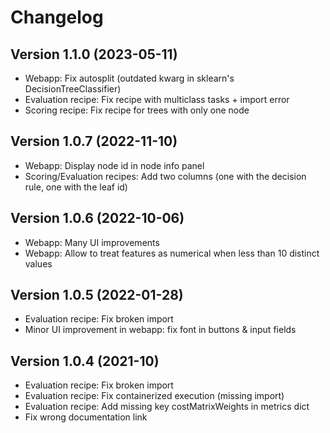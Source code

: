 # Changelog

## Version 1.1.0 (2023-05-11)
* Webapp: Fix autosplit (outdated kwarg in sklearn's DecisionTreeClassifier)
* Evaluation recipe: Fix recipe with multiclass tasks + import error
* Scoring recipe: Fix recipe for trees with only one node

## Version 1.0.7 (2022-11-10)
* Webapp: Display node id in node info panel
* Scoring/Evaluation recipes: Add two columns (one with the decision rule, one with the leaf id)

## Version 1.0.6 (2022-10-06)
* Webapp: Many UI improvements
* Webapp: Allow to treat features as numerical when less than 10 distinct values

## Version 1.0.5 (2022-01-28)
* Evaluation recipe: Fix broken import
* Minor UI improvement in webapp: fix font in buttons & input fields

## Version 1.0.4 (2021-10)
* Evaluation recipe: Fix broken import
* Evaluation recipe: Fix containerized execution (missing import)
* Evaluation recipe: Add missing key costMatrixWeights in metrics dict
* Fix wrong documentation link
